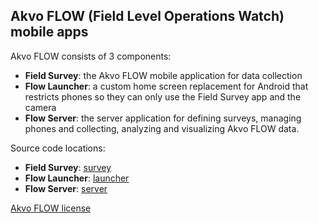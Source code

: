 ## Akvo FLOW (Field Level Operations Watch) mobile apps

Akvo FLOW consists of 3 components:

* **Field Survey**: the Akvo FLOW mobile application for data collection
* **Flow Launcher**: a custom home screen replacement for Android that restricts phones so they can only use the Field Survey app and the camera
* **Flow Server**: the server application for defining surveys, managing phones and collecting, analyzing and visualizing Akvo FLOW data.

Source code locations:

* **Field Survey**: [survey](https://github.com/akvo/akvo-flow-mobile/tree/master/survey)
* **Flow Launcher**: [launcher](https://github.com/akvo/akvo-flow-mobile/tree/master/launcher)
* **Flow Server**: [server](https://github.com/akvo/akvo-flow)

[Akvo FLOW license](https://github.com/akvo/akvo-flow/blob/master/LICENSE.md)
